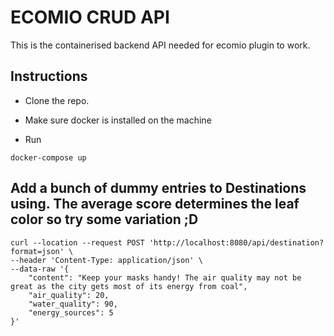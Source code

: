 # ECOMIO CRUD API

This is the containerised backend API needed for ecomio plugin to work.

## Instructions

* Clone the repo.

* Make sure docker is installed on the machine

* Run

```
docker-compose up
```

## Add a bunch of dummy entries to Destinations using. The average score determines the leaf color so try some variation ;D

```
curl --location --request POST 'http://localhost:8080/api/destination?format=json' \
--header 'Content-Type: application/json' \
--data-raw '{
    "content": "Keep your masks handy! The air quality may not be great as the city gets most of its energy from coal",
    "air_quality": 20,
    "water_quality": 90,
    "energy_sources": 5
}'
```